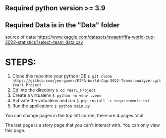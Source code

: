 ## Required python version >= 3.9

## Required Data is in the "Data" folder

source of data: https://www.kaggle.com/datasets/swaptr/fifa-world-cup-2022-statistics?select=team_data.csv

# STEPS:
1. Clone this repo into your python IDE `$ git clone https://github.com/jee-gamer/FIFA-World-Cup-2022-Teams-analyzer.git Year1_Project`
2. Cd into the directory `$ cd Year1_Project`
3. Create a virtualenv `$ python -m venv .venv`
4. Activate the virtualenv and run `$ pip install -r requirements.txt`
5. Run the application: `$ python main.py`

You can change pages in the top left corner, there are 4 pages total.

The last page is a story page that you can't interact with. You can only view this page.